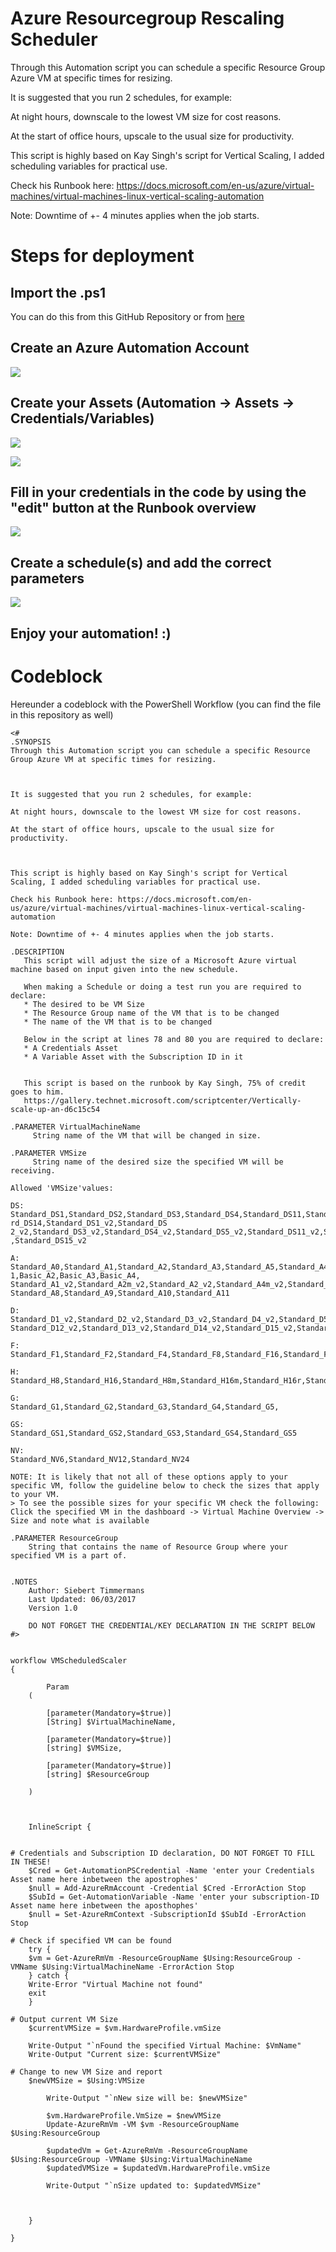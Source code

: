 # Azure Resourcegroup Rescaling Scheduler

Through this Automation script you can schedule a specific Resource Group Azure VM at specific times for resizing.



It is suggested that you run 2 schedules, for example:

At night hours, downscale to the lowest VM size for cost reasons.

At the start of office hours, upscale to the usual size for productivity.



This script is highly based on Kay Singh's script for Vertical Scaling, I added scheduling variables for practical use.

Check his Runbook here: https://docs.microsoft.com/en-us/azure/virtual-machines/virtual-machines-linux-vertical-scaling-automation

Note: Downtime of +- 4 minutes applies when the job starts.

# Steps for deployment

## Import the .ps1
You can do this from this GitHub Repository or from [here](https://gallery.technet.microsoft.com/scriptcenter/Scheduled-VM-Resizes-with-2d74c45b?redir=0)

## Create an Azure Automation Account
![](https://i.gyazo.com/1e4913186e2d91c84bfeda1f3651d0bf.png)

## Create your Assets (Automation -> Assets -> Credentials/Variables)

![](https://i.gyazo.com/4408fbc846c0cfcdddf35df68e9f7aee.png)

![](https://i.gyazo.com/c255842c4a2ca85ece941e56eb48bff8.png)

## Fill in your credentials in the code by using the "edit" button at the Runbook overview

![](https://i.gyazo.com/622e0138f0f9bbfaf05ad26954cf4338.png)

## Create a schedule(s) and add the correct parameters

![](https://i.gyazo.com/a75ddf1cf0c02f75c26214d4d6496ede.png)

## Enjoy your automation! :)

# Codeblock

Hereunder a codeblock with the PowerShell Workflow (you can find the file in this repository as well)

```
<#
.SYNOPSIS
Through this Automation script you can schedule a specific Resource Group Azure VM at specific times for resizing.



It is suggested that you run 2 schedules, for example:

At night hours, downscale to the lowest VM size for cost reasons.

At the start of office hours, upscale to the usual size for productivity.



This script is highly based on Kay Singh's script for Vertical Scaling, I added scheduling variables for practical use.

Check his Runbook here: https://docs.microsoft.com/en-us/azure/virtual-machines/virtual-machines-linux-vertical-scaling-automation

Note: Downtime of +- 4 minutes applies when the job starts.

.DESCRIPTION
   This script will adjust the size of a Microsoft Azure virtual machine based on input given into the new schedule.

   When making a Schedule or doing a test run you are required to declare:
   * The desired to be VM Size
   * The Resource Group name of the VM that is to be changed
   * The name of the VM that is to be changed

   Below in the script at lines 78 and 80 you are required to declare:
   * A Credentials Asset
   * A Variable Asset with the Subscription ID in it


   This script is based on the runbook by Kay Singh, 75% of credit goes to him.
   https://gallery.technet.microsoft.com/scriptcenter/Vertically-scale-up-an-d6c15c54

.PARAMETER VirtualMachineName
     String name of the VM that will be changed in size.

.PARAMETER VMSize
     String name of the desired size the specified VM will be receiving.

Allowed 'VMSize'values:

DS:
Standard_DS1,Standard_DS2,Standard_DS3,Standard_DS4,Standard_DS11,Standard_DS12,Standard_DS13,Standa
rd_DS14,Standard_DS1_v2,Standard_DS
2_v2,Standard_DS3_v2,Standard_DS4_v2,Standard_DS5_v2,Standard_DS11_v2,Standard_DS12_v2,Standard_DS13_v2,Standard_DS14_v2
,Standard_DS15_v2

A:
Standard_A0,Standard_A1,Standard_A2,Standard_A3,Standard_A5,Standard_A4,Standard_A6,Standard_A7,Basic_A0,Basic_A
1,Basic_A2,Basic_A3,Basic_A4, Standard_A1_v2,Standard_A2m_v2,Standard_A2_v2,Standard_A4m_v2,Standard_A4_v2,Standard_A8m_v2,Standard_A8_v2,
Standard_A8,Standard_A9,Standard_A10,Standard_A11

D:
Standard_D1_v2,Standard_D2_v2,Standard_D3_v2,Standard_D4_v2,Standard_D5_v2,Standard_D11_v2,
Standard_D12_v2,Standard_D13_v2,Standard_D14_v2,Standard_D15_v2,Standard_D1,Standard_D2,Standard_D3,Standard_D4,Standard_D11,Standard_D12,Standard_D13,Standard_D14

F:
Standard_F1,Standard_F2,Standard_F4,Standard_F8,Standard_F16,Standard_F1s,Standard_F2s,Standard_F4s,Standard_F8s,Standard_F16s

H:
Standard_H8,Standard_H16,Standard_H8m,Standard_H16m,Standard_H16r,Standard_H16mr

G:
Standard_G1,Standard_G2,Standard_G3,Standard_G4,Standard_G5,

GS:
Standard_GS1,Standard_GS2,Standard_GS3,Standard_GS4,Standard_GS5

NV:
Standard_NV6,Standard_NV12,Standard_NV24

NOTE: It is likely that not all of these options apply to your specific VM, follow the guideline below to check the sizes that apply to your VM.
> To see the possible sizes for your specific VM check the following: Click the specified VM in the dashboard -> Virtual Machine Overview -> Size and note what is available

.PARAMETER ResourceGroup
    String that contains the name of Resource Group where your specified VM is a part of.


.NOTES
    Author: Siebert Timmermans
    Last Updated: 06/03/2017
    Version 1.0

    DO NOT FORGET THE CREDENTIAL/KEY DECLARATION IN THE SCRIPT BELOW
#>


workflow VMScheduledScaler
{

        Param
    (

        [parameter(Mandatory=$true)]
        [String] $VirtualMachineName,

        [parameter(Mandatory=$true)]
        [string] $VMSize,

        [parameter(Mandatory=$true)]
        [string] $ResourceGroup

    )



    InlineScript {


# Credentials and Subscription ID declaration, DO NOT FORGET TO FILL IN THESE!
    $Cred = Get-AutomationPSCredential -Name 'enter your Credentials Asset name here inbetween the apostrophes'
    $null = Add-AzureRmAccount -Credential $Cred -ErrorAction Stop
    $SubId = Get-AutomationVariable -Name 'enter your subscription-ID Asset name here inbetween the aposthophes'
    $null = Set-AzureRmContext -SubscriptionId $SubId -ErrorAction Stop

# Check if specified VM can be found
    try {
    $vm = Get-AzureRmVm -ResourceGroupName $Using:ResourceGroup -VMName $Using:VirtualMachineName -ErrorAction Stop
    } catch {
    Write-Error "Virtual Machine not found"
    exit
    }

# Output current VM Size
    $currentVMSize = $vm.HardwareProfile.vmSize

    Write-Output "`nFound the specified Virtual Machine: $VmName"
    Write-Output "Current size: $currentVMSize"

# Change to new VM Size and report
    $newVMSize = $Using:VMSize

        Write-Output "`nNew size will be: $newVMSize"

        $vm.HardwareProfile.VmSize = $newVMSize
        Update-AzureRmVm -VM $vm -ResourceGroupName $Using:ResourceGroup

        $updatedVm = Get-AzureRmVm -ResourceGroupName $Using:ResourceGroup -VMName $Using:VirtualMachineName
        $updatedVMSize = $updatedVm.HardwareProfile.vmSize

        Write-Output "`nSize updated to: $updatedVMSize"



    }

}
```

